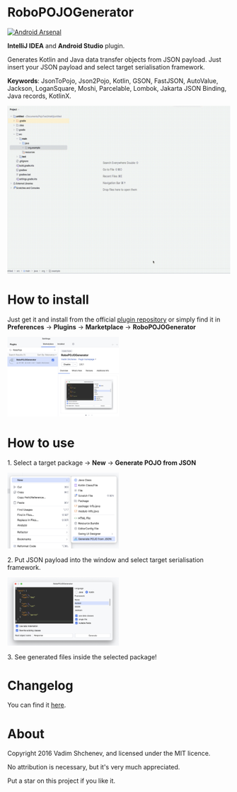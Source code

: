 # RoboPOJOGenerator

[![Android Arsenal](https://img.shields.io/badge/Android%20Arsenal-RoboPOJOGenerator-green.svg?style=true)](https://android-arsenal.com/details/1/4429)

<!-- Plugin description -->
<p><b>IntelliJ IDEA</b> and <b>Android Studio</b> plugin.</p>

<p>Generates Kotlin and Java data transfer objects from JSON payload. Just insert your JSON payload and select target serialisation framework.</p>

<p><b>Keywords</b>: JsonToPojo, Json2Pojo, Kotlin, GSON, FastJSON, AutoValue, Jackson, LoganSquare, Moshi, Parcelable, Lombok, Jakarta JSON Binding, Java records, KotlinX.</p>
<!-- Plugin description end -->

<p><img src="images/tutorial_v202.gif" width="100%" height="50%" alt="tutorial image"></p>


# How to install
<p>Just get it and install from the official <a href="https://plugins.jetbrains.com/plugin/8634">plugin repository</a> or simply find it in <b>Preferences</b> -> <b>Plugins</b> -> <b>Marketplace</b> -> <b>RoboPOJOGenerator</b></p>
<p><img src="images/install_v202.png" width="50%" height="50%" alt="installation image"></p>

# How to use
<p>1. Select a target package -> <b>New</b> -> <b>Generate POJO from JSON</b> </p>

<p><img src="images/plugin_start_v202.png"  width="50%" height="50%" alt="how to start image"></p>

<p>2. Put JSON payload into the window and select target serialisation framework.</p>

<p><img src="images/plugin_window_v202.png"  width="50%" height="50%" alt="example image"></p>

<p>3. See generated files inside the selected package!</p>

# Changelog
You can find it [here](https://github.com/robohorse/RoboPOJOGenerator/blob/master/CHANGELOG.md).

# About
<p>Copyright 2016 Vadim Shchenev, and licensed under the MIT licence.</p>
<p> No attribution is necessary, but it's very much appreciated.</p>
<p>Put a star on this project if you like it.</p>